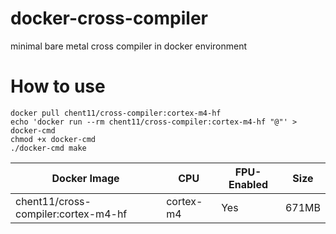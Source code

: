 # docker-cross-compiler
minimal bare metal cross compiler in docker environment

# How to use
```
docker pull chent11/cross-compiler:cortex-m4-hf
echo 'docker run --rm chent11/cross-compiler:cortex-m4-hf "@"' > docker-cmd
chmod +x docker-cmd
./docker-cmd make
```

| Docker Image                        | CPU       | FPU-Enabled | Size  |
|-------------------------------------|-----------|-------------|-------|
| chent11/cross-compiler:cortex-m4-hf | cortex-m4 | Yes         | 671MB |
